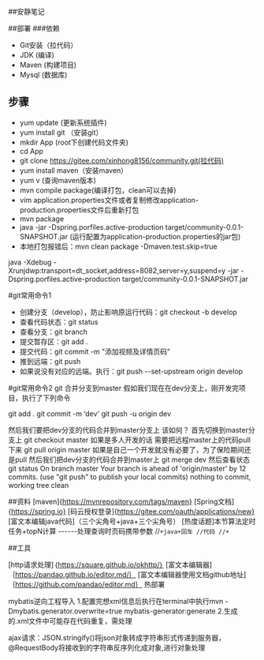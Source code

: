 ##安静笔记

##部署
###依赖
- Git安装（拉代码）
- JDK (编译)
- Maven (构建项目)
- Mysql (数据库)

## 步骤
- yum update (更新系统插件)
- yum install git （安装git）
- mkdir App (root下创建代码文件夹)
- cd App
- git clone https://gitee.com/xinhong8156/community.git(拉代码)
- yum install maven（安装maven）
- yum v (查询maven版本)
- mvn compile package(编译打包，clean可以去掉)
- vim application.properties文件或者复制修改application-production.properties文件后重新打包
- mvn package
- java -jar -Dspring.porfiles.active-production target/community-0.0.1-SNAPSHOT.jar (运行配置为application-production.properties的jar包)
-  本地打包报错后：mvn clean package -Dmaven.test.skip=true

java -Xdebug -Xrunjdwp:transport=dt_socket,address=8082,server=y,suspend=y -jar -Dspring.porfiles.active-production target/community-0.0.1-SNAPSHOT.jar

#git常用命令1
- 创建分支（develop），防止影响原运行代码：git checkout -b develop
- 查看代码状态：git status
- 查看分支：git branch
- 提交暂存区：git add .
- 提交代码：git commit -m "添加视频及详情页码"
- 推到远端：git push
- 如果说没有对应的远端。执行：git push --set-upstream origin develop

#git常用命令2
git 合并分支到master
假如我们现在在dev分支上，刚开发完项目，执行了下列命令

git add .
git commit -m ‘dev'
git push -u origin dev

然后我们要把dev分支的代码合并到master分支上 该如何？ 
首先切换到master分支上
git checkout master
如果是多人开发的话 需要把远程master上的代码pull下来
git pull origin master
如果是自己一个开发就没有必要了，为了保险期间还是pull
然后我们把dev分支的代码合并到master上
git merge dev
然后查看状态
git status
On branch master
Your branch is ahead of 'origin/master' by 12 commits.
(use "git push" to publish your local commits)
nothing to commit, working tree clean

##资料
[maven]{https://mvnrepository.com/tags/maven}
[Spring文档]{https://spring.io}
[码云授权登录]{https://gitee.com/oauth/applications/new}
[富文本编辑java代码]（三个尖角号+java+三个尖角号）
[热度话题]本节算法定时任务+topN计算 ------处理查询时页码携带参数
//```+java+回车
//代码
//+```

##工具

[http请求处理]｛https://square.github.io/okhttp/｝
[富文本编辑器]｛https://pandao.github.io/editor.md/｝
[富文本编辑器使用文档github地址]｛https://github.com/pandao/editor.md｝
热部署

mybatis逆向工程导入
1.配置完想xml信息后执行在terminal中执行mvn -Dmybatis.generator.overwrite=true mybatis-generator:generate
2.生成的.xml文件中可能存在代码重复，需处理

ajax请求：JSON.stringify()将json对象转成字符串形式传递到服务器，@RequestBody将接收到的字符串反序列化成对象,进行对象处理